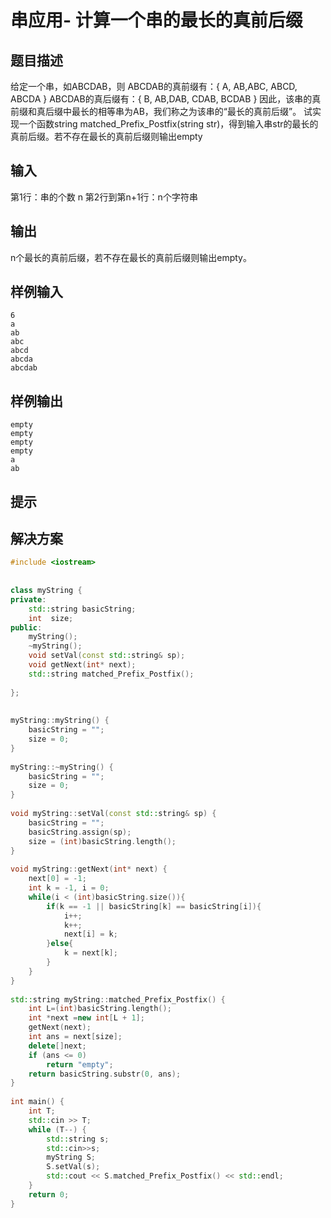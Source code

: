 #  串应用- 计算一个串的最长的真前后缀

## 题目描述
给定一个串，如ABCDAB，则 ABCDAB的真前缀有：{ A, AB,ABC, ABCD, ABCDA } ABCDAB的真后缀有：{ B, AB,DAB, CDAB, BCDAB } 因此，该串的真前缀和真后缀中最长的相等串为AB，我们称之为该串的“最长的真前后缀”。 试实现一个函数string matched_Prefix_Postfix(string str)，得到输入串str的最长的真前后缀。若不存在最长的真前后缀则输出empty

## 输入

第1行：串的个数 n 第2行到第n+1行：n个字符串

## 输出

n个最长的真前后缀，若不存在最长的真前后缀则输出empty。

## 样例输入
```text
6
a
ab
abc
abcd
abcda
abcdab
```

## 样例输出
```text
empty
empty
empty
empty
a
ab
```

## 提示

## 解决方案

```c++
#include <iostream>
 
 
class myString {
private:
    std::string basicString;
    int  size;
public:
    myString();
    ~myString();
    void setVal(const std::string& sp);
    void getNext(int* next);
    std::string matched_Prefix_Postfix();
 
};
 
 
myString::myString() {
    basicString = "";
    size = 0;
}
 
myString::~myString() {
    basicString = "";
    size = 0;
}
 
void myString::setVal(const std::string& sp) {
    basicString = "";
    basicString.assign(sp);
    size = (int)basicString.length();
}
 
void myString::getNext(int* next) {
    next[0] = -1;
    int k = -1, i = 0;
    while(i < (int)basicString.size()){
        if(k == -1 || basicString[k] == basicString[i]){
            i++;
            k++;
            next[i] = k;
        }else{
            k = next[k];
        }
    }
}
 
std::string myString::matched_Prefix_Postfix() {
    int L=(int)basicString.length();
    int *next =new int[L + 1];
    getNext(next);
    int ans = next[size];
    delete[]next;
    if (ans <= 0)
        return "empty";
    return basicString.substr(0, ans);
}
 
int main() {
    int T;
    std::cin >> T;
    while (T--) {
        std::string s;
        std::cin>>s;
        myString S;
        S.setVal(s);
        std::cout << S.matched_Prefix_Postfix() << std::endl;
    }
    return 0;
}
```
